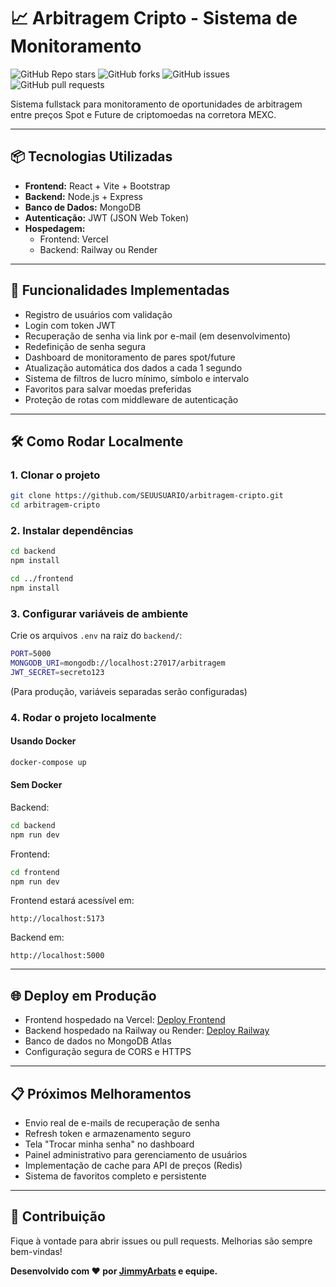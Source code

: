 # 📈 Arbitragem Cripto - Sistema de Monitoramento

![GitHub Repo stars](https://img.shields.io/github/stars/SEUUSUARIO/arbitragem-cripto?style=social)
![GitHub forks](https://img.shields.io/github/forks/SEUUSUARIO/arbitragem-cripto?style=social)
![GitHub issues](https://img.shields.io/github/issues/SEUUSUARIO/arbitragem-cripto)
![GitHub pull requests](https://img.shields.io/github/issues-pr/SEUUSUARIO/arbitragem-cripto)

Sistema fullstack para monitoramento de oportunidades de arbitragem entre preços Spot e Future de criptomoedas na corretora MEXC.

---

## 📦 Tecnologias Utilizadas

- **Frontend:** React + Vite + Bootstrap
- **Backend:** Node.js + Express
- **Banco de Dados:** MongoDB
- **Autenticação:** JWT (JSON Web Token)
- **Hospedagem:**
  - Frontend: Vercel
  - Backend: Railway ou Render

---

## 🚀 Funcionalidades Implementadas

- Registro de usuários com validação
- Login com token JWT
- Recuperação de senha via link por e-mail (em desenvolvimento)
- Redefinição de senha segura
- Dashboard de monitoramento de pares spot/future
- Atualização automática dos dados a cada 1 segundo
- Sistema de filtros de lucro mínimo, símbolo e intervalo
- Favoritos para salvar moedas preferidas
- Proteção de rotas com middleware de autenticação

---

## 🛠 Como Rodar Localmente

### 1. Clonar o projeto

```bash
git clone https://github.com/SEUUSUARIO/arbitragem-cripto.git
cd arbitragem-cripto
```

### 2. Instalar dependências

```bash
cd backend
npm install

cd ../frontend
npm install
```

### 3. Configurar variáveis de ambiente

Crie os arquivos `.env` na raiz do `backend/`:

```bash
PORT=5000
MONGODB_URI=mongodb://localhost:27017/arbitragem
JWT_SECRET=secreto123
```

(Para produção, variáveis separadas serão configuradas)

### 4. Rodar o projeto localmente

#### Usando Docker

```bash
docker-compose up
```

#### Sem Docker

Backend:
```bash
cd backend
npm run dev
```

Frontend:
```bash
cd frontend
npm run dev
```

Frontend estará acessível em:
```
http://localhost:5173
```
Backend em:
```
http://localhost:5000
```

---

## 🌐 Deploy em Produção

- Frontend hospedado na Vercel: [Deploy Frontend](https://vercel.com/)
- Backend hospedado na Railway ou Render: [Deploy Railway](https://railway.app/)
- Banco de dados no MongoDB Atlas
- Configuração segura de CORS e HTTPS

---

## 📋 Próximos Melhoramentos

- Envio real de e-mails de recuperação de senha
- Refresh token e armazenamento seguro
- Tela "Trocar minha senha" no dashboard
- Painel administrativo para gerenciamento de usuários
- Implementação de cache para API de preços (Redis)
- Sistema de favoritos completo e persistente

---

## 🤝 Contribuição

Fique à vontade para abrir issues ou pull requests. Melhorias são sempre bem-vindas!

**Desenvolvido com ❤️ por [JimmyArbats](https://github.com/jimmyarbats) e equipe.**

